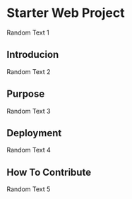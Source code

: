 # Starter Web Project

Random Text 1

## Introducion

Random Text 2

## Purpose

Random Text 3

## Deployment

Random Text 4

## How To Contribute

Random Text 5
